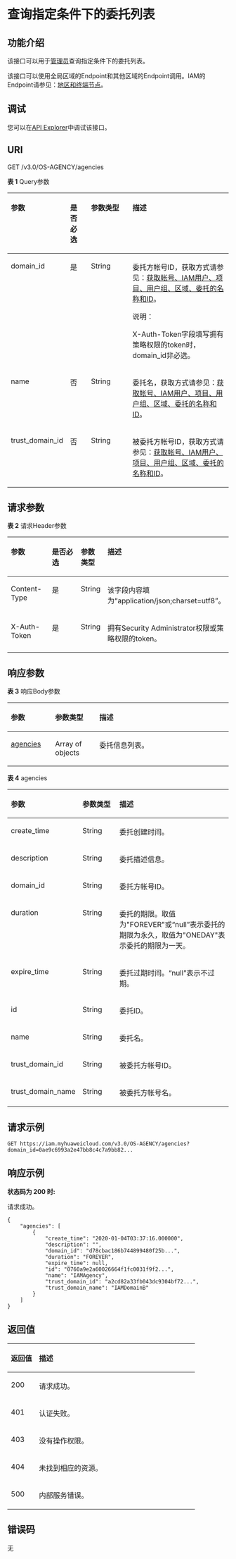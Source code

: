# 查询指定条件下的委托列表<a name="iam_12_0001"></a>

## 功能介绍<a name="zh-cn_topic_0222594360_section17610184785514"></a>

该接口可以用于<u>[管理员](https://support.huaweicloud.com/usermanual-iam/iam_01_0001.html)</u><u></u>查询指定条件下的委托列表。

该接口可以使用全局区域的Endpoint和其他区域的Endpoint调用。IAM的Endpoint请参见：[地区和终端节点](https://developer.huaweicloud.com/endpoint?IAM)。

## 调试<a name="section78741145658"></a>

您可以在[API Explorer](https://apiexplorer.developer.huaweicloud.com/apiexplorer/doc?product=IAM&api=ListAgencies)中调试该接口。

## URI<a name="zh-cn_topic_0222594360_section15611247185511"></a>

GET /v3.0/OS-AGENCY/agencies

**表 1**  Query参数

<a name="zh-cn_topic_0222594360_table162074755517"></a>
<table><thead align="left"><tr id="zh-cn_topic_0222594360_row661784735518"><th class="cellrowborder" valign="top" width="20%" id="mcps1.2.5.1.1"><p id="zh-cn_topic_0222594360_p1762114715550"><a name="zh-cn_topic_0222594360_p1762114715550"></a><a name="zh-cn_topic_0222594360_p1762114715550"></a>参数</p>
</th>
<th class="cellrowborder" valign="top" width="10%" id="mcps1.2.5.1.2"><p id="zh-cn_topic_0222594360_p18622124785510"><a name="zh-cn_topic_0222594360_p18622124785510"></a><a name="zh-cn_topic_0222594360_p18622124785510"></a>是否必选</p>
</th>
<th class="cellrowborder" valign="top" width="20%" id="mcps1.2.5.1.3"><p id="zh-cn_topic_0222594360_p136221447145516"><a name="zh-cn_topic_0222594360_p136221447145516"></a><a name="zh-cn_topic_0222594360_p136221447145516"></a>参数类型</p>
</th>
<th class="cellrowborder" valign="top" width="50%" id="mcps1.2.5.1.4"><p id="zh-cn_topic_0222594360_p1662364710555"><a name="zh-cn_topic_0222594360_p1662364710555"></a><a name="zh-cn_topic_0222594360_p1662364710555"></a>描述</p>
</th>
</tr>
</thead>
<tbody><tr id="zh-cn_topic_0222594360_row1061820476551"><td class="cellrowborder" valign="top" width="20%" headers="mcps1.2.5.1.1 "><p id="zh-cn_topic_0222594360_p762374715517"><a name="zh-cn_topic_0222594360_p762374715517"></a><a name="zh-cn_topic_0222594360_p762374715517"></a>domain_id</p>
</td>
<td class="cellrowborder" valign="top" width="10%" headers="mcps1.2.5.1.2 "><p id="zh-cn_topic_0222594360_p562312473555"><a name="zh-cn_topic_0222594360_p562312473555"></a><a name="zh-cn_topic_0222594360_p562312473555"></a>是</p>
</td>
<td class="cellrowborder" valign="top" width="20%" headers="mcps1.2.5.1.3 "><p id="zh-cn_topic_0222594360_p166231047115518"><a name="zh-cn_topic_0222594360_p166231047115518"></a><a name="zh-cn_topic_0222594360_p166231047115518"></a>String</p>
</td>
<td class="cellrowborder" valign="top" width="50%" headers="mcps1.2.5.1.4 "><p id="zh-cn_topic_0222594360_p5624164718551"><a name="zh-cn_topic_0222594360_p5624164718551"></a><a name="zh-cn_topic_0222594360_p5624164718551"></a>委托方帐号ID，获取方式请参见：<a href="获取帐号-IAM用户-项目-用户组-区域-委托的名称和ID.md">获取帐号、IAM用户、项目、用户组、区域、委托的名称和ID</a>。</p>
<div class="note" id="note17524920113210"><a name="note17524920113210"></a><a name="note17524920113210"></a><span class="notetitle"> 说明： </span><div class="notebody"><p id="p165931928104619"><a name="p165931928104619"></a><a name="p165931928104619"></a>X-Auth-Token字段填写拥有策略权限的token时，domain_id非必选。</p>
</div></div>
</td>
</tr>
<tr id="zh-cn_topic_0222594360_row1061816470550"><td class="cellrowborder" valign="top" width="20%" headers="mcps1.2.5.1.1 "><p id="zh-cn_topic_0222594360_p6624104711559"><a name="zh-cn_topic_0222594360_p6624104711559"></a><a name="zh-cn_topic_0222594360_p6624104711559"></a>name</p>
</td>
<td class="cellrowborder" valign="top" width="10%" headers="mcps1.2.5.1.2 "><p id="zh-cn_topic_0222594360_p26246472554"><a name="zh-cn_topic_0222594360_p26246472554"></a><a name="zh-cn_topic_0222594360_p26246472554"></a>否</p>
</td>
<td class="cellrowborder" valign="top" width="20%" headers="mcps1.2.5.1.3 "><p id="zh-cn_topic_0222594360_p18624134713559"><a name="zh-cn_topic_0222594360_p18624134713559"></a><a name="zh-cn_topic_0222594360_p18624134713559"></a>String</p>
</td>
<td class="cellrowborder" valign="top" width="50%" headers="mcps1.2.5.1.4 "><p id="zh-cn_topic_0222594360_p3624144716556"><a name="zh-cn_topic_0222594360_p3624144716556"></a><a name="zh-cn_topic_0222594360_p3624144716556"></a>委托名，获取方式请参见：<a href="获取帐号-IAM用户-项目-用户组-区域-委托的名称和ID.md">获取帐号、IAM用户、项目、用户组、区域、委托的名称和ID</a>。</p>
</td>
</tr>
<tr id="zh-cn_topic_0222594360_row116181247135511"><td class="cellrowborder" valign="top" width="20%" headers="mcps1.2.5.1.1 "><p id="zh-cn_topic_0222594360_p146254471558"><a name="zh-cn_topic_0222594360_p146254471558"></a><a name="zh-cn_topic_0222594360_p146254471558"></a>trust_domain_id</p>
</td>
<td class="cellrowborder" valign="top" width="10%" headers="mcps1.2.5.1.2 "><p id="zh-cn_topic_0222594360_p16625114713551"><a name="zh-cn_topic_0222594360_p16625114713551"></a><a name="zh-cn_topic_0222594360_p16625114713551"></a>否</p>
</td>
<td class="cellrowborder" valign="top" width="20%" headers="mcps1.2.5.1.3 "><p id="zh-cn_topic_0222594360_p4625247165516"><a name="zh-cn_topic_0222594360_p4625247165516"></a><a name="zh-cn_topic_0222594360_p4625247165516"></a>String</p>
</td>
<td class="cellrowborder" valign="top" width="50%" headers="mcps1.2.5.1.4 "><p id="zh-cn_topic_0222594360_p12626547105514"><a name="zh-cn_topic_0222594360_p12626547105514"></a><a name="zh-cn_topic_0222594360_p12626547105514"></a>被委托方帐号ID，获取方式请参见：<a href="获取帐号-IAM用户-项目-用户组-区域-委托的名称和ID.md">获取帐号、IAM用户、项目、用户组、区域、委托的名称和ID</a>。</p>
</td>
</tr>
</tbody>
</table>

## 请求参数<a name="zh-cn_topic_0222594360_section36261847145520"></a>

**表 2**  请求Header参数

<a name="zh-cn_topic_0222594360_HeaderParameter"></a>
<table><thead align="left"><tr id="zh-cn_topic_0222594360_row3627204725518"><th class="cellrowborder" valign="top" width="20%" id="mcps1.2.5.1.1"><p id="zh-cn_topic_0222594360_p3627134765511"><a name="zh-cn_topic_0222594360_p3627134765511"></a><a name="zh-cn_topic_0222594360_p3627134765511"></a>参数</p>
</th>
<th class="cellrowborder" valign="top" width="20%" id="mcps1.2.5.1.2"><p id="zh-cn_topic_0222594360_p4628147185515"><a name="zh-cn_topic_0222594360_p4628147185515"></a><a name="zh-cn_topic_0222594360_p4628147185515"></a>是否必选</p>
</th>
<th class="cellrowborder" valign="top" width="10%" id="mcps1.2.5.1.3"><p id="zh-cn_topic_0222594360_p146288476557"><a name="zh-cn_topic_0222594360_p146288476557"></a><a name="zh-cn_topic_0222594360_p146288476557"></a>参数类型</p>
</th>
<th class="cellrowborder" valign="top" width="50%" id="mcps1.2.5.1.4"><p id="zh-cn_topic_0222594360_p18628134719550"><a name="zh-cn_topic_0222594360_p18628134719550"></a><a name="zh-cn_topic_0222594360_p18628134719550"></a>描述</p>
</th>
</tr>
</thead>
<tbody><tr id="zh-cn_topic_0222594360_row6627114716558"><td class="cellrowborder" valign="top" width="20%" headers="mcps1.2.5.1.1 "><p id="zh-cn_topic_0222594360_p1362864795513"><a name="zh-cn_topic_0222594360_p1362864795513"></a><a name="zh-cn_topic_0222594360_p1362864795513"></a>Content-Type</p>
</td>
<td class="cellrowborder" valign="top" width="20%" headers="mcps1.2.5.1.2 "><p id="zh-cn_topic_0222594360_p86289478553"><a name="zh-cn_topic_0222594360_p86289478553"></a><a name="zh-cn_topic_0222594360_p86289478553"></a>是</p>
</td>
<td class="cellrowborder" valign="top" width="10%" headers="mcps1.2.5.1.3 "><p id="zh-cn_topic_0222594360_p1629124712553"><a name="zh-cn_topic_0222594360_p1629124712553"></a><a name="zh-cn_topic_0222594360_p1629124712553"></a>String</p>
</td>
<td class="cellrowborder" valign="top" width="50%" headers="mcps1.2.5.1.4 "><p id="zh-cn_topic_0222594360_p86292476554"><a name="zh-cn_topic_0222594360_p86292476554"></a><a name="zh-cn_topic_0222594360_p86292476554"></a>该字段内容填为“application/json;charset=utf8”。</p>
</td>
</tr>
<tr id="zh-cn_topic_0222594360_row1062774713557"><td class="cellrowborder" valign="top" width="20%" headers="mcps1.2.5.1.1 "><p id="zh-cn_topic_0222594360_p0629104711551"><a name="zh-cn_topic_0222594360_p0629104711551"></a><a name="zh-cn_topic_0222594360_p0629104711551"></a>X-Auth-Token</p>
</td>
<td class="cellrowborder" valign="top" width="20%" headers="mcps1.2.5.1.2 "><p id="zh-cn_topic_0222594360_p1762934718555"><a name="zh-cn_topic_0222594360_p1762934718555"></a><a name="zh-cn_topic_0222594360_p1762934718555"></a>是</p>
</td>
<td class="cellrowborder" valign="top" width="10%" headers="mcps1.2.5.1.3 "><p id="zh-cn_topic_0222594360_p1662917476552"><a name="zh-cn_topic_0222594360_p1662917476552"></a><a name="zh-cn_topic_0222594360_p1662917476552"></a>String</p>
</td>
<td class="cellrowborder" valign="top" width="50%" headers="mcps1.2.5.1.4 "><p id="zh-cn_topic_0222594360_p9630747145510"><a name="zh-cn_topic_0222594360_p9630747145510"></a><a name="zh-cn_topic_0222594360_p9630747145510"></a>拥有Security Administrator权限或策略权限的token。</p>
</td>
</tr>
</tbody>
</table>

## 响应参数<a name="zh-cn_topic_0222594360_section263064712553"></a>

**表 3**  响应Body参数

<a name="zh-cn_topic_0222594360_responseParameter"></a>
<table><thead align="left"><tr id="zh-cn_topic_0222594360_row16301478552"><th class="cellrowborder" valign="top" width="20%" id="mcps1.2.4.1.1"><p id="zh-cn_topic_0222594360_p5631174775513"><a name="zh-cn_topic_0222594360_p5631174775513"></a><a name="zh-cn_topic_0222594360_p5631174775513"></a>参数</p>
</th>
<th class="cellrowborder" valign="top" width="20%" id="mcps1.2.4.1.2"><p id="zh-cn_topic_0222594360_p12631104735518"><a name="zh-cn_topic_0222594360_p12631104735518"></a><a name="zh-cn_topic_0222594360_p12631104735518"></a>参数类型</p>
</th>
<th class="cellrowborder" valign="top" width="60%" id="mcps1.2.4.1.3"><p id="zh-cn_topic_0222594360_p106325476559"><a name="zh-cn_topic_0222594360_p106325476559"></a><a name="zh-cn_topic_0222594360_p106325476559"></a>描述</p>
</th>
</tr>
</thead>
<tbody><tr id="zh-cn_topic_0222594360_row13630164718551"><td class="cellrowborder" valign="top" width="20%" headers="mcps1.2.4.1.1 "><p id="zh-cn_topic_0222594360_p8632347185516"><a name="zh-cn_topic_0222594360_p8632347185516"></a><a name="zh-cn_topic_0222594360_p8632347185516"></a><a href="#zh-cn_topic_0222594360_response_Rs121AgenciesArritem">agencies</a></p>
</td>
<td class="cellrowborder" valign="top" width="20%" headers="mcps1.2.4.1.2 "><p id="zh-cn_topic_0222594360_p11632184719553"><a name="zh-cn_topic_0222594360_p11632184719553"></a><a name="zh-cn_topic_0222594360_p11632184719553"></a>Array of objects</p>
</td>
<td class="cellrowborder" valign="top" width="60%" headers="mcps1.2.4.1.3 "><p id="zh-cn_topic_0222594360_p1363213478559"><a name="zh-cn_topic_0222594360_p1363213478559"></a><a name="zh-cn_topic_0222594360_p1363213478559"></a>委托信息列表。</p>
</td>
</tr>
</tbody>
</table>

**表 4**  agencies

<a name="zh-cn_topic_0222594360_response_Rs121AgenciesArritem"></a>
<table><thead align="left"><tr id="zh-cn_topic_0222594360_row16331147155513"><th class="cellrowborder" valign="top" width="20%" id="mcps1.2.4.1.1"><p id="zh-cn_topic_0222594360_p13634184785519"><a name="zh-cn_topic_0222594360_p13634184785519"></a><a name="zh-cn_topic_0222594360_p13634184785519"></a>参数</p>
</th>
<th class="cellrowborder" valign="top" width="20%" id="mcps1.2.4.1.2"><p id="zh-cn_topic_0222594360_p263504725516"><a name="zh-cn_topic_0222594360_p263504725516"></a><a name="zh-cn_topic_0222594360_p263504725516"></a>参数类型</p>
</th>
<th class="cellrowborder" valign="top" width="60%" id="mcps1.2.4.1.3"><p id="zh-cn_topic_0222594360_p3635134717555"><a name="zh-cn_topic_0222594360_p3635134717555"></a><a name="zh-cn_topic_0222594360_p3635134717555"></a>描述</p>
</th>
</tr>
</thead>
<tbody><tr id="zh-cn_topic_0222594360_row263320476556"><td class="cellrowborder" valign="top" width="20%" headers="mcps1.2.4.1.1 "><p id="zh-cn_topic_0222594360_p263514715518"><a name="zh-cn_topic_0222594360_p263514715518"></a><a name="zh-cn_topic_0222594360_p263514715518"></a>create_time</p>
</td>
<td class="cellrowborder" valign="top" width="20%" headers="mcps1.2.4.1.2 "><p id="zh-cn_topic_0222594360_p763644775517"><a name="zh-cn_topic_0222594360_p763644775517"></a><a name="zh-cn_topic_0222594360_p763644775517"></a>String</p>
</td>
<td class="cellrowborder" valign="top" width="60%" headers="mcps1.2.4.1.3 "><p id="zh-cn_topic_0222594360_p063664714557"><a name="zh-cn_topic_0222594360_p063664714557"></a><a name="zh-cn_topic_0222594360_p063664714557"></a>委托创建时间。</p>
</td>
</tr>
<tr id="zh-cn_topic_0222594360_row17633194711551"><td class="cellrowborder" valign="top" width="20%" headers="mcps1.2.4.1.1 "><p id="zh-cn_topic_0222594360_p1863644720551"><a name="zh-cn_topic_0222594360_p1863644720551"></a><a name="zh-cn_topic_0222594360_p1863644720551"></a>description</p>
</td>
<td class="cellrowborder" valign="top" width="20%" headers="mcps1.2.4.1.2 "><p id="zh-cn_topic_0222594360_p19636134705519"><a name="zh-cn_topic_0222594360_p19636134705519"></a><a name="zh-cn_topic_0222594360_p19636134705519"></a>String</p>
</td>
<td class="cellrowborder" valign="top" width="60%" headers="mcps1.2.4.1.3 "><p id="zh-cn_topic_0222594360_p76379476554"><a name="zh-cn_topic_0222594360_p76379476554"></a><a name="zh-cn_topic_0222594360_p76379476554"></a>委托描述信息。</p>
</td>
</tr>
<tr id="zh-cn_topic_0222594360_row1763344785519"><td class="cellrowborder" valign="top" width="20%" headers="mcps1.2.4.1.1 "><p id="zh-cn_topic_0222594360_p15637194795519"><a name="zh-cn_topic_0222594360_p15637194795519"></a><a name="zh-cn_topic_0222594360_p15637194795519"></a>domain_id</p>
</td>
<td class="cellrowborder" valign="top" width="20%" headers="mcps1.2.4.1.2 "><p id="zh-cn_topic_0222594360_p156378470554"><a name="zh-cn_topic_0222594360_p156378470554"></a><a name="zh-cn_topic_0222594360_p156378470554"></a>String</p>
</td>
<td class="cellrowborder" valign="top" width="60%" headers="mcps1.2.4.1.3 "><p id="zh-cn_topic_0222594360_p9637747155510"><a name="zh-cn_topic_0222594360_p9637747155510"></a><a name="zh-cn_topic_0222594360_p9637747155510"></a>委托方帐号ID。</p>
</td>
</tr>
<tr id="zh-cn_topic_0222594360_row16633847105511"><td class="cellrowborder" valign="top" width="20%" headers="mcps1.2.4.1.1 "><p id="zh-cn_topic_0222594360_p56371147135516"><a name="zh-cn_topic_0222594360_p56371147135516"></a><a name="zh-cn_topic_0222594360_p56371147135516"></a>duration</p>
</td>
<td class="cellrowborder" valign="top" width="20%" headers="mcps1.2.4.1.2 "><p id="zh-cn_topic_0222594360_p0637347185519"><a name="zh-cn_topic_0222594360_p0637347185519"></a><a name="zh-cn_topic_0222594360_p0637347185519"></a>String</p>
</td>
<td class="cellrowborder" valign="top" width="60%" headers="mcps1.2.4.1.3 "><p id="zh-cn_topic_0222594360_p763874785515"><a name="zh-cn_topic_0222594360_p763874785515"></a><a name="zh-cn_topic_0222594360_p763874785515"></a>委托的期限。取值为"FOREVER"或“null”表示委托的期限为永久，取值为"ONEDAY"表示委托的期限为一天。</p>
</td>
</tr>
<tr id="zh-cn_topic_0222594360_row863317471555"><td class="cellrowborder" valign="top" width="20%" headers="mcps1.2.4.1.1 "><p id="zh-cn_topic_0222594360_p463824715551"><a name="zh-cn_topic_0222594360_p463824715551"></a><a name="zh-cn_topic_0222594360_p463824715551"></a>expire_time</p>
</td>
<td class="cellrowborder" valign="top" width="20%" headers="mcps1.2.4.1.2 "><p id="zh-cn_topic_0222594360_p146381147165511"><a name="zh-cn_topic_0222594360_p146381147165511"></a><a name="zh-cn_topic_0222594360_p146381147165511"></a>String</p>
</td>
<td class="cellrowborder" valign="top" width="60%" headers="mcps1.2.4.1.3 "><p id="zh-cn_topic_0222594360_p166381247185511"><a name="zh-cn_topic_0222594360_p166381247185511"></a><a name="zh-cn_topic_0222594360_p166381247185511"></a>委托过期时间。“null”表示不过期。</p>
</td>
</tr>
<tr id="zh-cn_topic_0222594360_row66336475555"><td class="cellrowborder" valign="top" width="20%" headers="mcps1.2.4.1.1 "><p id="zh-cn_topic_0222594360_p6638114765513"><a name="zh-cn_topic_0222594360_p6638114765513"></a><a name="zh-cn_topic_0222594360_p6638114765513"></a>id</p>
</td>
<td class="cellrowborder" valign="top" width="20%" headers="mcps1.2.4.1.2 "><p id="zh-cn_topic_0222594360_p126391947115510"><a name="zh-cn_topic_0222594360_p126391947115510"></a><a name="zh-cn_topic_0222594360_p126391947115510"></a>String</p>
</td>
<td class="cellrowborder" valign="top" width="60%" headers="mcps1.2.4.1.3 "><p id="zh-cn_topic_0222594360_p15639204717559"><a name="zh-cn_topic_0222594360_p15639204717559"></a><a name="zh-cn_topic_0222594360_p15639204717559"></a>委托ID。</p>
</td>
</tr>
<tr id="zh-cn_topic_0222594360_row3633947175511"><td class="cellrowborder" valign="top" width="20%" headers="mcps1.2.4.1.1 "><p id="zh-cn_topic_0222594360_p1063964715520"><a name="zh-cn_topic_0222594360_p1063964715520"></a><a name="zh-cn_topic_0222594360_p1063964715520"></a>name</p>
</td>
<td class="cellrowborder" valign="top" width="20%" headers="mcps1.2.4.1.2 "><p id="zh-cn_topic_0222594360_p96391847125518"><a name="zh-cn_topic_0222594360_p96391847125518"></a><a name="zh-cn_topic_0222594360_p96391847125518"></a>String</p>
</td>
<td class="cellrowborder" valign="top" width="60%" headers="mcps1.2.4.1.3 "><p id="zh-cn_topic_0222594360_p14639347155511"><a name="zh-cn_topic_0222594360_p14639347155511"></a><a name="zh-cn_topic_0222594360_p14639347155511"></a>委托名。</p>
</td>
</tr>
<tr id="zh-cn_topic_0222594360_row063354775511"><td class="cellrowborder" valign="top" width="20%" headers="mcps1.2.4.1.1 "><p id="zh-cn_topic_0222594360_p7640547185517"><a name="zh-cn_topic_0222594360_p7640547185517"></a><a name="zh-cn_topic_0222594360_p7640547185517"></a>trust_domain_id</p>
</td>
<td class="cellrowborder" valign="top" width="20%" headers="mcps1.2.4.1.2 "><p id="zh-cn_topic_0222594360_p19640174712553"><a name="zh-cn_topic_0222594360_p19640174712553"></a><a name="zh-cn_topic_0222594360_p19640174712553"></a>String</p>
</td>
<td class="cellrowborder" valign="top" width="60%" headers="mcps1.2.4.1.3 "><p id="zh-cn_topic_0222594360_p2640164710557"><a name="zh-cn_topic_0222594360_p2640164710557"></a><a name="zh-cn_topic_0222594360_p2640164710557"></a>被委托方帐号ID。</p>
</td>
</tr>
<tr id="zh-cn_topic_0222594360_row6634184719550"><td class="cellrowborder" valign="top" width="20%" headers="mcps1.2.4.1.1 "><p id="zh-cn_topic_0222594360_p164010479557"><a name="zh-cn_topic_0222594360_p164010479557"></a><a name="zh-cn_topic_0222594360_p164010479557"></a>trust_domain_name</p>
</td>
<td class="cellrowborder" valign="top" width="20%" headers="mcps1.2.4.1.2 "><p id="zh-cn_topic_0222594360_p464044714555"><a name="zh-cn_topic_0222594360_p464044714555"></a><a name="zh-cn_topic_0222594360_p464044714555"></a>String</p>
</td>
<td class="cellrowborder" valign="top" width="60%" headers="mcps1.2.4.1.3 "><p id="zh-cn_topic_0222594360_p7641194714554"><a name="zh-cn_topic_0222594360_p7641194714554"></a><a name="zh-cn_topic_0222594360_p7641194714554"></a>被委托方帐号名。</p>
</td>
</tr>
</tbody>
</table>

## 请求示例<a name="zh-cn_topic_0222594360_section764174775519"></a>

```
GET https://iam.myhuaweicloud.com/v3.0/OS-AGENCY/agencies?domain_id=0ae9c6993a2e47bb8c4c7a9bb82...
```

## 响应示例<a name="zh-cn_topic_0222594360_section0642347115513"></a>

**状态码为 200 时:**

请求成功。

```
{
    "agencies": [
        {
            "create_time": "2020-01-04T03:37:16.000000",
            "description": "",
            "domain_id": "d78cbac186b744899480f25b...",
            "duration": "FOREVER",
            "expire_time": null,
            "id": "0760a9e2a60026664f1fc0031f9f2...",
            "name": "IAMAgency",
            "trust_domain_id": "a2cd82a33fb043dc9304bf72...",
            "trust_domain_name": "IAMDomainB"
        }
    ]
}
```

## 返回值<a name="zh-cn_topic_0222594360_section1064494745510"></a>

<a name="zh-cn_topic_0222594360_table1480"></a>
<table><thead align="left"><tr id="zh-cn_topic_0222594360_row1064516476557"><th class="cellrowborder" valign="top" width="15%" id="mcps1.1.3.1.1"><p id="zh-cn_topic_0222594360_p1364516472554"><a name="zh-cn_topic_0222594360_p1364516472554"></a><a name="zh-cn_topic_0222594360_p1364516472554"></a>返回值</p>
</th>
<th class="cellrowborder" valign="top" width="85%" id="mcps1.1.3.1.2"><p id="zh-cn_topic_0222594360_p12645547165516"><a name="zh-cn_topic_0222594360_p12645547165516"></a><a name="zh-cn_topic_0222594360_p12645547165516"></a>描述</p>
</th>
</tr>
</thead>
<tbody><tr id="zh-cn_topic_0222594360_row6645447145519"><td class="cellrowborder" valign="top" width="15%" headers="mcps1.1.3.1.1 "><p id="zh-cn_topic_0222594360_p16646184775516"><a name="zh-cn_topic_0222594360_p16646184775516"></a><a name="zh-cn_topic_0222594360_p16646184775516"></a>200</p>
</td>
<td class="cellrowborder" valign="top" width="85%" headers="mcps1.1.3.1.2 "><p id="zh-cn_topic_0222594360_p126465474559"><a name="zh-cn_topic_0222594360_p126465474559"></a><a name="zh-cn_topic_0222594360_p126465474559"></a>请求成功。</p>
</td>
</tr>
<tr id="zh-cn_topic_0222594360_row15645174716559"><td class="cellrowborder" valign="top" width="15%" headers="mcps1.1.3.1.1 "><p id="zh-cn_topic_0222594360_p0646447125517"><a name="zh-cn_topic_0222594360_p0646447125517"></a><a name="zh-cn_topic_0222594360_p0646447125517"></a>401</p>
</td>
<td class="cellrowborder" valign="top" width="85%" headers="mcps1.1.3.1.2 "><p id="zh-cn_topic_0222594360_p66469478557"><a name="zh-cn_topic_0222594360_p66469478557"></a><a name="zh-cn_topic_0222594360_p66469478557"></a>认证失败。</p>
</td>
</tr>
<tr id="zh-cn_topic_0222594360_row10645447205516"><td class="cellrowborder" valign="top" width="15%" headers="mcps1.1.3.1.1 "><p id="zh-cn_topic_0222594360_p9647114785515"><a name="zh-cn_topic_0222594360_p9647114785515"></a><a name="zh-cn_topic_0222594360_p9647114785515"></a>403</p>
</td>
<td class="cellrowborder" valign="top" width="85%" headers="mcps1.1.3.1.2 "><p id="zh-cn_topic_0222594360_p9647184716553"><a name="zh-cn_topic_0222594360_p9647184716553"></a><a name="zh-cn_topic_0222594360_p9647184716553"></a>没有操作权限。</p>
</td>
</tr>
<tr id="zh-cn_topic_0222594360_row186451447155519"><td class="cellrowborder" valign="top" width="15%" headers="mcps1.1.3.1.1 "><p id="zh-cn_topic_0222594360_p4647134711555"><a name="zh-cn_topic_0222594360_p4647134711555"></a><a name="zh-cn_topic_0222594360_p4647134711555"></a>404</p>
</td>
<td class="cellrowborder" valign="top" width="85%" headers="mcps1.1.3.1.2 "><p id="zh-cn_topic_0222594360_p17647447135519"><a name="zh-cn_topic_0222594360_p17647447135519"></a><a name="zh-cn_topic_0222594360_p17647447135519"></a>未找到相应的资源。</p>
</td>
</tr>
<tr id="zh-cn_topic_0222594360_row86451047125519"><td class="cellrowborder" valign="top" width="15%" headers="mcps1.1.3.1.1 "><p id="zh-cn_topic_0222594360_p156481347195518"><a name="zh-cn_topic_0222594360_p156481347195518"></a><a name="zh-cn_topic_0222594360_p156481347195518"></a>500</p>
</td>
<td class="cellrowborder" valign="top" width="85%" headers="mcps1.1.3.1.2 "><p id="zh-cn_topic_0222594360_p17648144795513"><a name="zh-cn_topic_0222594360_p17648144795513"></a><a name="zh-cn_topic_0222594360_p17648144795513"></a>内部服务错误。</p>
</td>
</tr>
</tbody>
</table>

## 错误码<a name="zh-cn_topic_0222594360_section7648204735510"></a>

无

